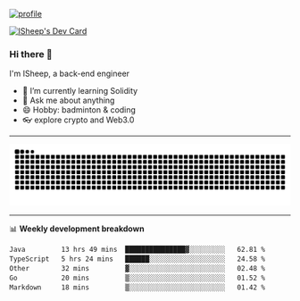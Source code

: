 [![profile](https://user-images.githubusercontent.com/54968314/208005045-e4b42f3b-833d-4242-bfcc-e764865553a2.svg)](https://www.calligrapher.ai/)

<a href="https://app.daily.dev/linziyang1106"><img src="https://api.daily.dev/devcards/v2/i4Spwx5Skx5FpTqWcwoit.png?r=kgx&type=wide" width="652" alt="ISheep's Dev Card"/></a>

### Hi there 🐏

I'm ISheep, a back-end engineer

- 🔭 I’m currently learning Solidity
- 💬 Ask me about anything
- 😄 Hobby: badminton & coding
- 👓 explore crypto and Web3.0

-------

![](https://raw.githubusercontent.com/ISheepp/ISheepp/output/github-contribution-grid-snake.svg)

-------

📊 **Weekly development breakdown**
<!--START_SECTION:waka-->

```txt
Java         13 hrs 49 mins  ███████████████▓░░░░░░░░░   62.81 %
TypeScript   5 hrs 24 mins   ██████░░░░░░░░░░░░░░░░░░░   24.58 %
Other        32 mins         ▓░░░░░░░░░░░░░░░░░░░░░░░░   02.48 %
Go           20 mins         ▒░░░░░░░░░░░░░░░░░░░░░░░░   01.52 %
Markdown     18 mins         ▒░░░░░░░░░░░░░░░░░░░░░░░░   01.42 %
```

<!--END_SECTION:waka-->
